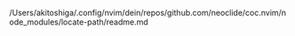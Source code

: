 /Users/akitoshiga/.config/nvim/dein/repos/github.com/neoclide/coc.nvim/node_modules/locate-path/readme.md